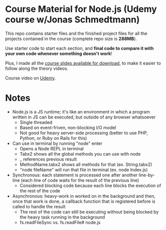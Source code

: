# Course Material for Node.js (Udemy course w/Jonas Schmedtmann)

This repo contains starter files and the finished project files for all the projects contained in the course (complete repo size is **288MB**).

Use starter code to start each section, and **final code to compare it with your own code whenever something doesn't work**!

Plus, I made all the [course slides available for download](theory-lectures.pdf), to make it easier to follow along the theory videos.

Course video on [Udemy](https://specs.udemy.com/course/nodejs-express-mongodb-bootcamp/learn/lecture/15080918?course_portion_id=200158&learning_path_id=3007614#content).

# Notes

* Node.js is a JS runtime; it's like an environment in which a program written in JS can be executed, but outside of any browser whatsoever
    * Single threaded
    * Based on event-friven, non-blocking I/O model
    * Not good for heavy server-side processing (better to use PHP, Python, or Ruby on Rails for this)
* Can use in terminal by running "node" enter
    * Opens a Node REPL in terminal
    * Tabx2 shows all the global methods you can use with node
    * _ references previous result
    * MethodName.tabx2 shows all methods for that (ex. String.tabx2)
    * "node fileName" will run that file in terminal (ex. node Index.js)
* Synchronous: each statement is processed one after another line-by-line (each line of code waits for the result of the previous line)
    * Considered blocking code because each line blocks the execution of the rest of the code
* Asynchronous: heavy-work in worked on in the background and then, once that work is done, a callback function that is registered before is called to handle the result
    * The rest of the code can still be executing without being blocked by the heavy task running in the background
    * fs.readFileSync vs. fs.readFile# node.js